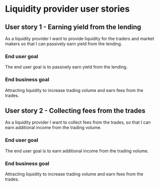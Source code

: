 # Liquidity provider user stories

## User story 1 - Earning yield from the lending
As a liquidity provider I want to provide liquidity for the traders and market makers so that I can passively
earn yield from the lending.

### End user goal
The end user goal is to passively earn yield from the lending.

### End business goal
Attracting liquidity to increase trading volume and earn fees from the trades.

## User story 2 - Collecting fees from the trades
As a liquidity provider I want to collect fees from the trades, so that I can earn additional income from the trading volume.

### End user goal
The end user goal is to earn additional income from the trading volume.

### End business goal
Attracting liquidity to increase trading volume and earn fees from the trades.


